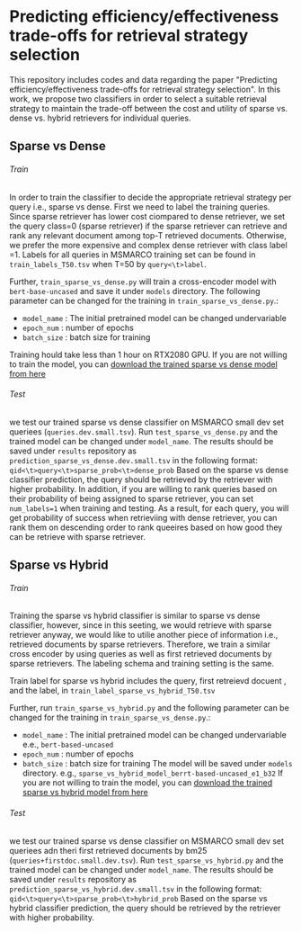 # Predicting efficiency/effectiveness trade-offs for retrieval strategy selection
This repository includes codes and data regarding the paper "Predicting efficiency/effectiveness trade-offs for retrieval strategy selection".
In this work, we propose two classifiers in order to select a suitable retrieval strategy to maintain the trade-off between the cost and utility of  sparse vs. dense vs. hybrid retrievers for individual queries.

## Sparse vs Dense

###### Train
In order to train the classifier to decide the appropriate retrieval strategy per query i.e., sparse vs dense. First we need to label the training queries. Since sparse retriever has lower cost ciompared to dense retriever, we set the query class=0 (sparse retriever) if the sparse retriever can retrieve and rank any relevant document among top-T retrieved documents. Otherwise, we prefer the more expensive and complex dense retriever with class label =1. Labels for all queries in MSMARCO training set can be found in ```train_labels_T50.tsv``` when T=50 by ```query<\t>label```. 

Further, ```train_sparse_vs_dense.py``` will train a cross-encoder model with ```bert-base-uncased``` and save it under ```models``` directory. The following parameter can be changed for the training  in ```train_sparse_vs_dense.py```.:
*  ```model_name``` : The initial pretrained model can be changed undervariable
*  ```epoch_num``` : number of epochs
*  ```batch_size``` : batch size for training

Training hould take less than 1 hour on RTX2080 GPU.
If you are not willing to train the model, you can [download the trained sparse vs dense model from here]()
###### Test
we test our trained sparse vs dense classifier on MSMARCO small dev set queriees (```queries.dev.small.tsv```). Run ```test_sparse_vs_dense.py``` and the trained model can be changed under ```model_name```. The results should be saved under ```results``` repository as ```prediction_sparse_vs_dense.dev.small.tsv``` in the following format:
```qid<\t>query<\t>sparse_prob<\t>dense_prob```
Based on the sparse vs dense classifier prediction, the query should be retrieved by the retriever with higher probability.
In addition, if you are willing to rank queries based on their probability of being assigned to sparse retriever, you can set ```num_labels=1``` when training and testing. As a result, for each query, you will get probability of success when retrieviing with dense retriever, you can rank them on descending order to rank queeires based on how good they can be retrieve with sparse retriever. 

## Sparse vs Hybrid

###### Train
Training the sparse vs hybrid classifier is similar to sparse vs dense classifier, however, since in this seeting, we would retrieve with sparse retriever anyway, we would like to utilie another piece of information i.e., retrieved documents by sparse retrievers. Therefore, we train a similar cross encoder by using queries as well as first retrieved documents by sparse retrievers. The labeling schema and training setting is the same.

Train label for sparse vs hybrid includes the query, first retreievd docuent , and the label, in ```train_label_sparse_vs_hybrid_T50.tsv```

Further, run ``````train_sparse_vs_hybrid.py``````  and the following parameter can be changed for the training  in ```train_sparse_vs_dense.py```.:
*  ```model_name``` : The initial pretrained model can be changed undervariable e.e., ```bert-based-uncased```
*  ```epoch_num``` : number of epochs
*  ```batch_size``` : batch size for training
The model will be saved under ```models``` directory. e.g., ```sparse_vs_hybrid_model_berrt-based-uncased_e1_b32```
If you are not willing to train the model, you can [download the trained sparse vs hybrid model from here]()

###### Test
we test our trained sparse vs dense classifier on MSMARCO small dev set queriees adn theri first retrieved documents by bm25  (```queries+firstdoc.small.dev.tsv```). Run ```test_sparse_vs_hybrid.py``` and the trained model can be changed under ```model_name```. The results should be saved under ```results``` repository as ```prediction_sparse_vs_hybrid.dev.small.tsv``` in the following format:
```qid<\t>query<\t>sparse_prob<\t>hybrid_prob```
Based on the sparse vs hybrid classifier prediction, the query should be retrieved by the retriever with higher probability.

